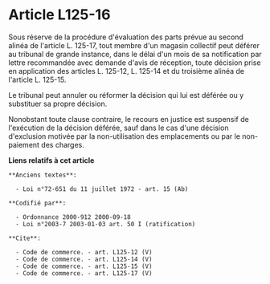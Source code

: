 # Article L125-16

Sous réserve de la procédure d'évaluation des parts prévue au second alinéa de l'article L. 125-17, tout membre d'un magasin
collectif peut déférer au tribunal de grande instance, dans le délai d'un mois de sa notification par lettre recommandée avec
demande d'avis de réception, toute décision prise en application des articles L. 125-12, L. 125-14 et du troisième alinéa de
l'article L. 125-15. 

Le tribunal peut annuler ou réformer la décision qui lui est déférée ou y substituer sa propre décision. 

Nonobstant toute clause contraire, le recours en justice est suspensif de l'exécution de la décision déférée, sauf dans le
cas d'une décision d'exclusion motivée par la non-utilisation des emplacements ou par le non-paiement des charges.

**Liens relatifs à cet article**

	**Anciens textes**:

	  - Loi n°72-651 du 11 juillet 1972 - art. 15 (Ab)

	**Codifié par**:

	  - Ordonnance 2000-912 2000-09-18
	  - Loi n°2003-7 2003-01-03 art. 50 I (ratification)

	**Cite**:

	  - Code de commerce. - art. L125-12 (V)
	  - Code de commerce. - art. L125-14 (V)
	  - Code de commerce. - art. L125-15 (V)
	  - Code de commerce. - art. L125-17 (V)
